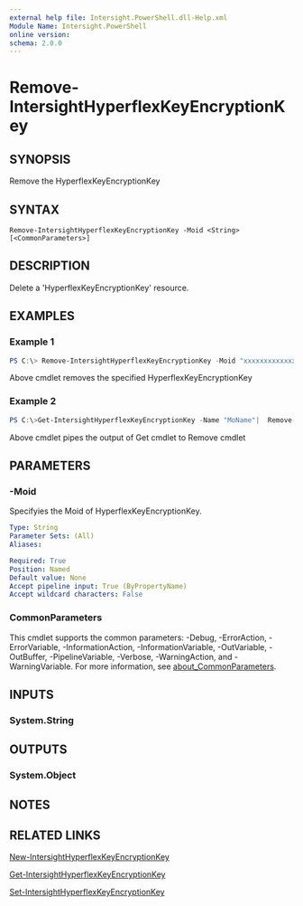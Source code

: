 ```yaml
---
external help file: Intersight.PowerShell.dll-Help.xml
Module Name: Intersight.PowerShell
online version:
schema: 2.0.0
---
```


# Remove-IntersightHyperflexKeyEncryptionKey

## SYNOPSIS
Remove the HyperflexKeyEncryptionKey

## SYNTAX

```
Remove-IntersightHyperflexKeyEncryptionKey -Moid <String> [<CommonParameters>]
```

## DESCRIPTION
Delete a &apos;HyperflexKeyEncryptionKey&apos; resource.

## EXAMPLES

### Example 1
```powershell
PS C:\> Remove-IntersightHyperflexKeyEncryptionKey -Moid "xxxxxxxxxxxxxxxxxxxxxxxxxxx"
```
Above cmdlet removes the specified HyperflexKeyEncryptionKey 

### Example 2
```powershell
PS C:\>Get-IntersightHyperflexKeyEncryptionKey -Name "MoName"|  Remove-IntersightHyperflexKeyEncryptionKey
```
Above cmdlet pipes the output of Get cmdlet to Remove cmdlet

## PARAMETERS

### -Moid
Specifyies the Moid of HyperflexKeyEncryptionKey.

```yaml
Type: String
Parameter Sets: (All)
Aliases:

Required: True
Position: Named
Default value: None
Accept pipeline input: True (ByPropertyName)
Accept wildcard characters: False
```

### CommonParameters
This cmdlet supports the common parameters: -Debug, -ErrorAction, -ErrorVariable, -InformationAction, -InformationVariable, -OutVariable, -OutBuffer, -PipelineVariable, -Verbose, -WarningAction, and -WarningVariable. For more information, see [about_CommonParameters](http://go.microsoft.com/fwlink/?LinkID=113216).

## INPUTS

### System.String

## OUTPUTS

### System.Object
## NOTES

## RELATED LINKS

[New-IntersightHyperflexKeyEncryptionKey](./New-IntersightHyperflexKeyEncryptionKey.md)

[Get-IntersightHyperflexKeyEncryptionKey](./Get-IntersightHyperflexKeyEncryptionKey.md)

[Set-IntersightHyperflexKeyEncryptionKey](./Set-IntersightHyperflexKeyEncryptionKey.md)

